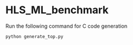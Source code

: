 # HLS_ML_benchmark

Run the following command for C code generation
``` sh
python generate_top.py
```